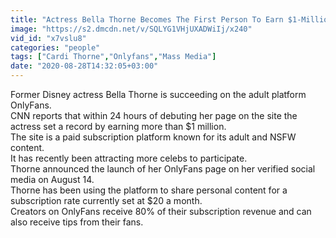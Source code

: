```yaml
---
title: "Actress Bella Thorne Becomes The First Person To Earn $1-Million On OnlyFans"
image: "https://s2.dmcdn.net/v/SQLYG1VHjUXADWiIj/x240"
vid_id: "x7vslu8"
categories: "people"
tags: ["Cardi Thorne","Onlyfans","Mass Media"]
date: "2020-08-28T14:32:05+03:00"
---
```

Former Disney actress Bella Thorne is succeeding on the adult platform OnlyFans.  <br>CNN reports that within 24 hours of debuting her page on the site the actress set a record by earning more than $1 million.  <br>The site is a paid subscription platform known for its adult and NSFW content.  <br>It has recently been attracting more celebs to participate.  <br>Thorne announced the launch of her OnlyFans page on her verified social media on August 14.  <br>Thorne has been using the platform to share personal content for a subscription rate currently set at $20 a month.  <br>Creators on OnlyFans receive 80% of their subscription revenue and can also receive tips from their fans.
